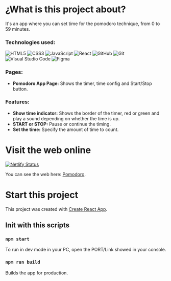 # ¿What is this project about?

It's an app where you can set time for the pomodoro technique, from 0 to 59 minutes.

### Technologies used: ###
![HTML5](https://img.shields.io/badge/html5-%23E34F26.svg?style=for-the-badge&logo=html5&logoColor=white) 
![CSS3](https://img.shields.io/badge/css3-%231572B6.svg?style=for-the-badge&logo=css3&logoColor=white) 
![JavaScript](https://img.shields.io/badge/javascript-%23323330.svg?style=for-the-badge&logo=javascript&logoColor=%23F7DF1E)
![React](https://img.shields.io/badge/react-%2320232a.svg?style=for-the-badge&logo=react&logoColor=%2361DAFB)
![GitHub](https://img.shields.io/badge/github-%23121011.svg?style=for-the-badge&logo=github&logoColor=white)
![Git](https://img.shields.io/badge/git-%23F05033.svg?style=for-the-badge&logo=git&logoColor=white)
![Visual Studio Code](https://img.shields.io/badge/Visual%20Studio%20Code-0078d7.svg?style=for-the-badge&logo=visual-studio-code&logoColor=white)
![Figma](https://img.shields.io/badge/figma-%23F24E1E.svg?style=for-the-badge&logo=figma&logoColor=white)   
### Pages: ###
 - **Pomodoro App Page:** Shows the timer, time config and Start/Stop button.

### Features: ###
 - **Show time indicator:** Shows the border of the timer, red or green and play a sound depending on whether the time is up.
 - **START or STOP:** Pause or continue the timing.
 - **Set the time:** Specify the amount of time to count.
 
# Visit the web online
[![Netlify Status](https://api.netlify.com/api/v1/badges/38ab7e9f-33c9-4d77-844e-70a94cf801ff/deploy-status)](https://app.netlify.com/sites/pomodoro-domakedev/deploys)

You can see the web here: [Pomodoro](https://pomodoro-domakedev.netlify.app/).

# Start this project

This project was created with [Create React App](https://github.com/facebook/create-react-app).

## Init with this scripts

### `npm start`

To run in dev mode in your PC, open the PORT/Link showed in your console.

### `npm run build`

Builds the app for production.
